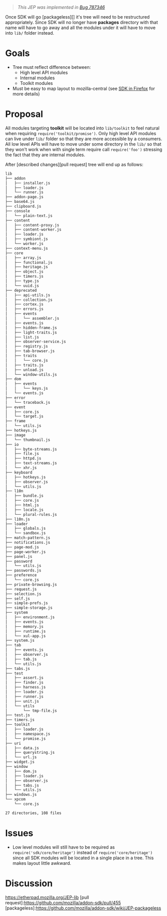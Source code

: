 > _This JEP was implemented in [Bug 787346](https://bugzilla.mozilla.org/show_bug.cgi?id=787346)_

Once SDK will go [packageless][] it's tree will need to be restructured
appropriately. Since SDK will no longer have  **packages** directory
with that name will have to go away and all the modules under it will
have to move into `lib/` folder instead. 

# Goals

- Tree must reflect difference between:
  - High level API modules
  - Internal modules
  - Toolkit modules
- Must be easy to map layout to mozilla-central
  (see [SDK in Firefox](./JEP-SDK-in-Firefox) for more details)

# Proposal

All modules targeting **toolkit** will be located into `lib/toolkit` to
feel natural when requiring `require('toolkit/promise')`. Only high level
API modules can live under `lib/` folder so that they are more accessible
by a consumers. All low level APIs will have to move under some directory
in the `lib/` so that they won't work when with single term require call
`require('foo')` stressing the fact that they are internal modules.

After [described changes][pull request] tree will end up as follows:

```sh
lib
├── addon
│   ├── installer.js
│   ├── loader.js
│   └── runner.js
├── addon-page.js
├── base64.js
├── clipboard.js
├── console
│   └── plain-text.js
├── content
│   ├── content-proxy.js
│   ├── content-worker.js
│   ├── loader.js
│   ├── symbiont.js
│   └── worker.js
├── context-menu.js
├── core
│   ├── array.js
│   ├── functional.js
│   ├── heritage.js
│   ├── object.js
│   ├── timers.js
│   ├── type.js
│   └── uuid.js
├── deprecated
│   ├── api-utils.js
│   ├── collection.js
│   ├── cortex.js
│   ├── errors.js
│   ├── events
│   │   └── assembler.js
│   ├── events.js
│   ├── hidden-frame.js
│   ├── light-traits.js
│   ├── list.js
│   ├── observer-service.js
│   ├── registry.js
│   ├── tab-browser.js
│   ├── traits
│   │   └── core.js
│   ├── traits.js
│   ├── unload.js
│   └── window-utils.js
├── dom
│   ├── events
│   │   └── keys.js
│   └── events.js
├── error
│   └── traceback.js
├── event
│   ├── core.js
│   └── target.js
├── frame
│   └── utils.js
├── hotkeys.js
├── image
│   └── thumbnail.js
├── io
│   ├── byte-streams.js
│   ├── file.js
│   ├── httpd.js
│   ├── text-streams.js
│   └── xhr.js
├── keyboard
│   ├── hotkeys.js
│   ├── observer.js
│   └── utils.js
├── l10n
│   ├── bundle.js
│   ├── core.js
│   ├── html.js
│   ├── locale.js
│   └── plural-rules.js
├── l10n.js
├── loader
│   ├── globals.js
│   └── sandbox.js
├── match-pattern.js
├── notifications.js
├── page-mod.js
├── page-worker.js
├── panel.js
├── password
│   └── utils.js
├── passwords.js
├── preference
│   └── core.js
├── private-browsing.js
├── request.js
├── selection.js
├── self.js
├── simple-prefs.js
├── simple-storage.js
├── system
│   ├── environment.js
│   ├── events.js
│   ├── memory.js
│   ├── runtime.js
│   └── xul-app.js
├── system.js
├── tab
│   ├── events.js
│   ├── observer.js
│   ├── tab.js
│   └── utils.js
├── tabs.js
├── test
│   ├── assert.js
│   ├── finder.js
│   ├── harness.js
│   ├── loader.js
│   ├── runner.js
│   ├── unit.js
│   └── utils
│       └── tmp-file.js
├── test.js
├── timers.js
├── toolkit
│   ├── loader.js
│   ├── namespace.js
│   └── promise.js
├── uri
│   ├── data.js
│   ├── querystring.js
│   └── url.js
├── widget.js
├── window
│   ├── dom.js
│   ├── loader.js
│   ├── observer.js
│   ├── tabs.js
│   └── utils.js
├── windows.js
└── xpcom
    └── core.js

27 directories, 108 files
```

# Issues

- Low level modules will still have to be required as
  `require('sdk/core/heritage')` instead of
  `require('core/heritage')` since all SDK modules will
  be located in a single place in a tree. This makes
  layout little awkward.

# Discussion

https://etherpad.mozilla.org/JEP-lib
[pull request]:https://github.com/mozilla/addon-sdk/pull/455
[packageless]:https://github.com/mozilla/addon-sdk/wiki/JEP-packageless
